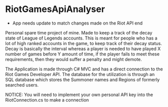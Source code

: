 # RiotGamesApiAnalyser
- App needs update to match changes made on the Riot API end 

Personal spare time project of mine.
Made to keep a track of the decay state of League of Legends accounts.
This is meant for people who has a lot of high ranked accounts in the game, to keep track of their decay status.
Decay is basically the interval whereas a player is needed to have played X number of games before Y amount of time, if the player fails to meet these requirements, then they would suffer a penalty and might demote.

The Application is made through C# MVC and has a direct connection to the Riot Games Developer API.
The database for the utilization is through an SQL database which stores the Summoner names and Regions of formerly searched users.

NOTICE: You will need to implement your own personal API key into the RiotConnection.cs to make a connection
